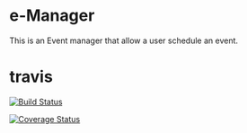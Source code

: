 # e-Manager
This is an Event manager that allow a user schedule an event.

# travis 
[![Build Status](https://travis-ci.org/TMDav007/e-Manager.svg?branch=develop)](https://travis-ci.org/TMDav007/e-Manager)

[![Coverage Status](https://coveralls.io/repos/github/TMDav007/e-Manager/badge.svg?branch=develop)](https://coveralls.io/github/TMDav007/e-Manager?branch=develop)
